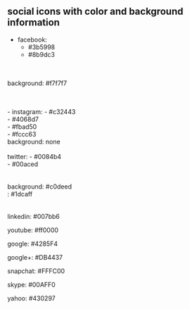 ## social icons with color and background information

- facebook:
  - #3b5998<br>
  - #8b9dc3<br>
<br><br>
<p>background: #f7f7f7</p>
<br><br>  
- instagram:
  - #c32443<br>
  - #4068d7<br>
  - #fbad50<br>
  - #fccc63<br>
background: none
<br><br>
twitter:
  - #0084b4<br>
  - #00aced<br>
<br><br>
background: #c0deed<br>
            : #1dcaff<br>
<br><br>
linkedin: #007bb6

youtube: #ff0000

google: #4285F4

google+: #DB4437

snapchat: #FFFC00

skype: #00AFF0

yahoo: #430297

